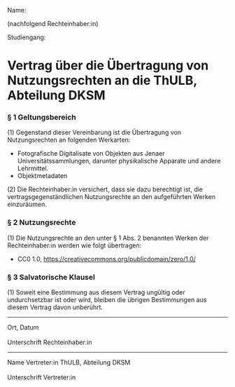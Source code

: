 Name: 

(nachfolgend Rechteinhaber:in)

Studiengang:

# Vertrag über die Übertragung von Nutzungsrechten an die ThULB, Abteilung DKSM

### § 1 Geltungsbereich
(1) Gegenstand dieser Vereinbarung ist die Übertragung von Nutzungsrechten an folgenden Werkarten:
- Fotografische Digitalisate von Objekten aus Jenaer Universitätssammlungen, darunter physikalische Apparate und andere Lehrmittel.
- Objektmetadaten

(2) Die Rechteinhaber:in versichert, dass sie dazu berechtigt ist, die vertragsgegenständlichen Nutzungsrechte an den aufgeführten
Werken einzuräumen.

### § 2 Nutzungsrechte
(1) Die Nutzungsrechte an den unter § 1 Abs. 2 benannten Werken der Rechteinhaber:in werden wie folgt übertragen:
- CC0 1.0, https://creativecommons.org/publicdomain/zero/1.0/
  
### § 3 Salvatorische Klausel
(1) Soweit eine Bestimmung aus diesem Vertrag ungültig oder undurchsetzbar ist oder wird, bleiben die übrigen Bestimmungen aus diesem Vertrag davon unberührt.

---

Ort, Datum
<br><br>
Unterschrift Rechteinhaber:in

---

Name Vertreter:in ThULB, Abteilung DKSM
<br><br>
Unterschrift Vertreter:in
